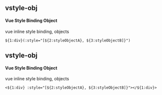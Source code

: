 ## vstyle-obj
#### Vue Style Binding Object
vue inline style binding, objects
```
${1:div}(:style="[${2:styleObjectA}, ${3:styleObjectB]}")
```

## vstyle-obj
#### Vue Style Binding Object
vue inline style binding, objects
```
<${1:div} :style="[${2:styleObjectA}, ${3:styleObjectB]}"></${1:div}>
```